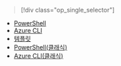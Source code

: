 > [!div class="op_single_selector"]
- [PowerShell](../articles/virtual-network/virtual-network-deploy-multinic-arm-ps.md)
- [Azure CLI](../articles/virtual-network/virtual-network-deploy-multinic-arm-cli.md)
- [템플릿](../articles/virtual-network/virtual-network-deploy-multinic-arm-template.md)
- [PowerShell(클래식)](../articles/virtual-network/virtual-network-deploy-multinic-classic-ps.md)
- [Azure CLI(클래식)](../articles/virtual-network/virtual-network-deploy-multinic-classic-cli.md)


<!--HONumber=Nov16_HO3-->


